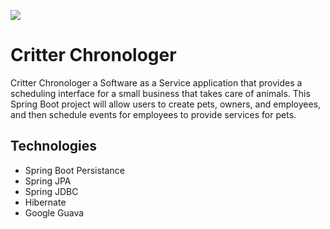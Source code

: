 ![](https://github.com/josecsotomorales/critter-chronologer/workflows/main/badge.svg)
# Critter Chronologer
Critter Chronologer a Software as a Service application that provides a scheduling interface for a small business that takes care of animals. This Spring Boot project will allow users to create pets, owners, and employees, and then schedule events for employees to provide services for pets.

## Technologies
- Spring Boot Persistance
- Spring JPA
- Spring JDBC
- Hibernate
- Google Guava
